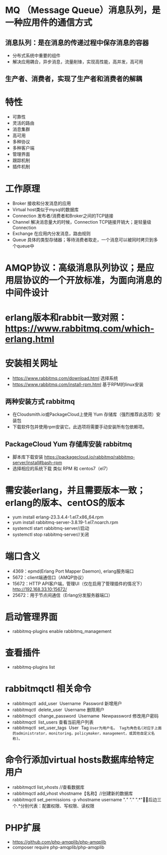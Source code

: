 # MQ （Message Queue）消息队列，是一种应用件的通信方式
## 消息队列：是在消息的传递过程中保存消息的容器
- 分布式系统中重要的组件
- 解决应用耦合，异步消息，流量削锋，实现高性能，高并发，高可用
## 生产者、消费者，实现了生产者和消费者的解耦

# 特性
- 可靠性
- 灵活的路由
- 消息集群
- 高可用
- 多种协议
- 多种客户端
- 管理界面
- 跟踪机制
- 插件机制

# 工作原理
- Broker 接收和分发消息的应用
- Virtual host类似于mysql的数据库
- Connection 发布者/消费者和Broker之间的TCP链接
- Channel 解决消息量大的时候，Connection TCP链接开销大；是轻量级Connection
- Exchange 在应用内分发消息，路由规则
- Queue 具体的类型存储器；等待消费者取走，一个消息可以被同时拷贝到多个queue中

# AMQP协议：高级消息队列协议；是应用层协议的一个开放标准，为面向消息的中间件设计

# erlang版本和rabbit一致对照：https://www.rabbitmq.com/which-erlang.html
# 安装相关网址
- https://www.rabbitmq.com/download.html 选择系统
- https://www.rabbitmq.com/install-rpm.html 基于RPM的linux安装

## 两种安装方式 rabbitmq
- 在Cloudsmith.io或PackageCloud上使用 Yum 存储库（强烈推荐此选项）安装包
- 下载软件包并使用rpm安装它。此选项将需要手动安装所有包依赖项。

## PackageCloud Yum 存储库安装 rabbitmq
- 脚本库下载安装 https://packagecloud.io/rabbitmq/rabbitmq-server/install#bash-rpm
- 选择相应的系统下载 类似 RPM 和 centos7（el7）

# 需安装erlang，并且需要版本一致；erlang的版本、centOS的版本
- yum install erlang-23.3.4.4-1.el7.x86_64.rpm
- yum install rabbitmq-server-3.8.19-1.el7.noarch.rpm 
- systemctl start rabbitmq-server//启动
- systemctl stop rabbitmq-server//关闭

# 端口含义
- 4369：epmd(Erlang Port Mapper Daemon), erlang服务端口
- 5672：client端通信口（AMQP协议）
- 15672：HTTP API客户端，管理UI（仅在启用了管理插件的情况下）http://192.168.33.10:15672/
- 25672：用于节点间通信（Erlang分发服务器端口）

# 启动管理界面
- rabbitmq-plugins  enable  rabbitmq_management

# 查看插件
- rabbitmq-plugins  list

# rabbitmqctl 相关命令
- rabbitmqctl  add_user  Username  Password 新增用户
- rabbitmqctl  delete_user  Username 删除用户
- rabbitmqctl  change_password  Username  Newpassword 修改用户密码
- rabbitmqctl  list_users 查看当前用户列表
- rabbitmqctl  set_user_tags  User  Tag 
`
User为用户名， Tag为角色名(对应于上面的administrator，monitoring，policymaker，management，或其他自定义名称)。
`

# 命令行添加virtual hosts数据库给特定用户
- rabbitmqctl  list_vhosts //查看数据库
- rabbitmqctl add_vhost   vhostname【名称】//创建新的数据库
- rabbitmqctl set_permissions -p vhostname username ".*" ".*" ".*"后边三个.*分别代表：配置权限、写权限、读权限

# PHP扩展
- https://github.com/php-amqplib/php-amqplib
- composer require php-amqplib/php-amqplib












